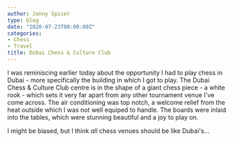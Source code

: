 ```yaml
---
author: Jonny Spicer
type: blog
date: "2020-07-23T00:00:00Z"
categories:
- Chess
- Travel
title: Dubai Chess & Culture Club
---
```

I was reminiscing earlier today about the opportunity I had to play chess in Dubai - more specifically the building in which I got to play. The Dubai Chess & Culture Club centre
is in the shape of a giant chess piece - a white rook - which sets it very far apart from any other tournament venue I've come across. The air conditioning was top notch, a welcome
relief from the heat outside which I was not well equiped to handle. The boards were inlaid into the tables, which were stunning beautiful and a joy to play on.

I might be biased, but I think *all* chess venues should be like Dubai's...
